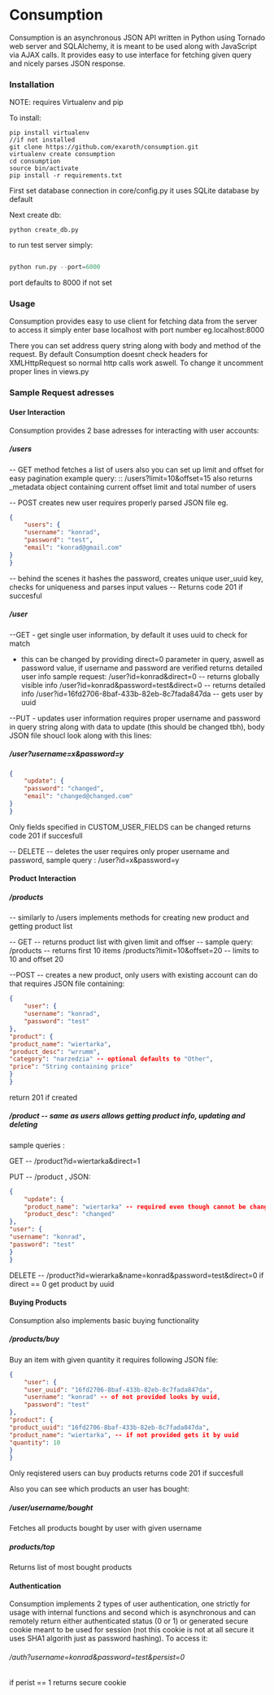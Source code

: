 # Consumption

Consumption is an asynchronous JSON API written in Python using
Tornado web server and SQLAlchemy, it is meant to be used along with 
JavaScript via AJAX calls. It provides easy to use interface for fetching given query and
nicely parses JSON response.


### Installation


NOTE: requires Virtualenv and pip

To install:

``` shell
pip install virtualenv
//if not installed
git clone https://github.com/exaroth/consumption.git
virtualenv create consumption
cd consumption
source bin/activate
pip install -r requirements.txt
```

First set database connection in core/config.py
it uses SQLite database by default

Next create db:

``` shell
python create_db.py
```

to run test server simply:

``` python

python run.py --port=6000
```

port defaults to 8000 if not set

### Usage

Consumption provides easy to use client for fetching data from the server
to access it simply enter base localhost with port number eg.localhost:8000

There you can set address query string along with body and method of the request.
By default Consumption doesnt check headers for XMLHttpRequest so normal http calls work aswell.
To change it uncomment proper lines in views.py

### Sample Request adresses

#### User Interaction

Consumption provides 2 base adresses for interacting with user accounts:

##### /users 


-- GET method fetches a list of users
also you can set up limit and offset for easy pagination
example query:
:: /users?limit=10&offset=15
also returns _metadata object containing current offset limit and total number of users



-- POST creates new user requires properly parsed JSON file eg.



``` json
{
	"users": {
	"username": "konrad",
	"password": "test",
	"email": "konrad@gmail.com"
}
} 
```


-- behind the scenes it hashes the password, creates unique user_uuid key, checks for uniqueness and parses input values -- Returns code 201 if succesful

##### /user


--GET - get single user information, by default it uses uuid to check for match
- this can be changed by providing direct=0 parameter in query,
aswell as password value, if username and password are verified returns 
detailed user info
sample request:
/user?id=konrad&direct=0 -- returns globally visible info
/user?id=konrad&password=test&direct=0 -- returns detailed info
/user?id=16fd2706-8baf-433b-82eb-8c7fada847da -- gets user by uuid


--PUT - updates user information requires proper username and password in query string 
along with data to update (this should be changed tbh), body JSON file shoucl look
along with this lines:
##### /user?username=x&password=y


``` json
{
	"update": {
	"password": "changed",
	"email": "changed@changed.com"
}
}
```
Only fields specified in CUSTOM_USER_FIELDS can be changed
returns code 201 if succesfull


-- DELETE -- deletes the user requires only proper username and password,
sample query : /user?id=x&password=y

#### Product Interaction

##### /products
-- similarly to /users implements methods for creating new product and getting product list


-- GET -- returns product list with given limit and offser -- sample query:
/products -- returns first 10 items
/products?limit=10&offset=20 -- limits to 10 and offset 20



--POST -- creates a new product, only users with existing account can do that
requires JSON file containing:


``` json
{
	"user": {
	"username": "konrad",
	"password": "test"
},
"product": {
"product_name": "wiertarka",
"product_desc": "wrrumm",
"category": "narzedzia" -- optional defaults to "Other",
"price": "String containing price"
}
}
```
return 201 if created

##### /product -- same as users allows getting product info, updating and deleting

sample queries :


GET -- 	/product?id=wiertarka&direct=1	


PUT -- /product , JSON: 


``` json
{
	"update": {
	"product_name": "wiertarka" -- required even though cannot be changed,
	"product_desc": "changed"
},
"user": {
"username": "konrad",
"password": "test"
}
}
``` 

DELETE -- /product?id=wierarka&name=konrad&password=test&direct=0
if direct == 0 get product by uuid



#### Buying Products

Consumption also implements basic buying functionality 

##### /products/buy


Buy an item with given quantity
it requires following JSON file:

``` json
{
	"user": {
	"user_uuid": "16fd2706-8baf-433b-82eb-8c7fada847da",
	"username": "konrad" -- of not provided looks by uuid,
	"password": "test"
},
"product": {
"product_uuid": "16fd2706-8baf-433b-82eb-8c7fada847da",
"product_name": "wiertarka", -- if not provided gets it by uuid
"quantity": 10
}
}
```

Only reqistered users can buy products
returns code 201 if succesfull

Also you can see which products an user has bought:
##### /user/username/bought

Fetches all products bought by user with given username

##### products/top 

Returns list of most bought products

#### Authentication

Consumption implements 2 types of user authentication, one strictly for usage with internal functions and second which is asynchronous and can remotely return either authenticated status
(0 or 1) or generated secure cookie meant to be used for session (not this cookie is not at all secure it uses SHA1 algorith just as password hashing). To access it:

###### /auth?username=konrad&password=test&persist=0

if perist == 1 returns secure cookie







